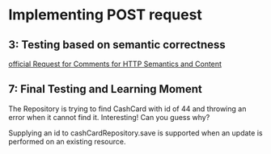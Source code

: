 # Implementing POST request

## 3: Testing based on semantic correctness  
[official Request for Comments for HTTP Semantics and Content](https://www.rfc-editor.org/rfc/rfc9110)

## 7: Final Testing and Learning Moment

The Repository is trying to find CashCard with id of 44 and throwing an error when it cannot find it. Interesting! Can you guess why?

Supplying an id to cashCardRepository.save is supported when an update is performed on an existing resource.